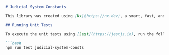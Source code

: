 ```markdown
# Judicial System Constants

This library was created using [Nx](https://nx.dev), a smart, fast, and extensible build system.

## Running Unit Tests

To execute the unit tests using [Jest](https://jestjs.io), run the following command:

```bash
npm run test judicial-system-consts
```
```